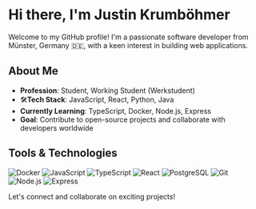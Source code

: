 # Hi there, I'm Justin Krumböhmer

Welcome to my GitHub profile! I'm a passionate software developer from Münster, Germany 🇩🇪, with a keen interest in building web applications.

## About Me

- **Profession**: Student, Working Student (Werkstudent)
- 🛠**Tech Stack**: JavaScript, React, Python, Java
- **Currently Learning**: TypeScript, Docker, Node.js, Express 
- **Goal**: Contribute to open-source projects and collaborate with developers worldwide

## Tools & Technologies

![Docker](https://img.shields.io/badge/-Docker-2496ED?style=flat-square&logo=docker&logoColor=white)
![JavaScript](https://img.shields.io/badge/-JavaScript-F7DF1E?style=flat-square&logo=javascript&logoColor=black)
![TypeScript](https://img.shields.io/badge/-TypeScript-3178C6?style=flat-square&logo=typescript&logoColor=white)
![React](https://img.shields.io/badge/-React-61DAFB?style=flat-square&logo=react&logoColor=black)
![PostgreSQL](https://img.shields.io/badge/PostgreSQL-4169e1?style=flat-square&logo=postgresql&logoColor=white)
![Git](https://img.shields.io/badge/-Git-F05032?style=flat-square&logo=git&logoColor=white)
![Node.js](https://img.shields.io/badge/-Node.js-339933?style=flat-square&logo=node.js&logoColor=white)
![Express](https://img.shields.io/badge/-Express-000000?style=flat-square&logo=express&logoColor=white)

Let's connect and collaborate on exciting projects!
